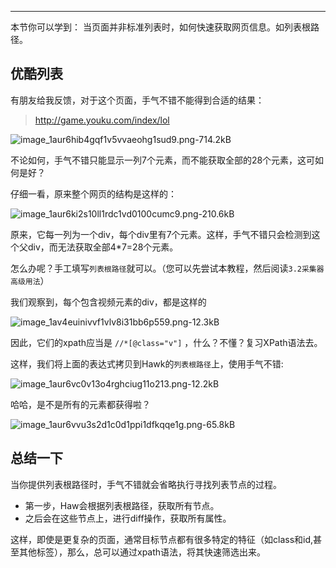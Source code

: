 

---

本节你可以学到： 当页面并非标准列表时，如何快速获取网页信息。如列表根路径。

## 优酷列表

有朋友给我反馈，对于这个页面，手气不错不能得到合适的结果：

>  http://game.youku.com/index/lol

![image_1aur6hib4gqf1v5vvaeohg1sud9.png-714.2kB][1]

不论如何，手气不错只能显示一列7个元素，而不能获取全部的28个元素，这可如何是好？

仔细一看，原来整个网页的结构是这样的：

![image_1aur6ki2s10ll1rdc1vd0100cumc9.png-210.6kB][2]

原来，它每一列为一个div，每个div里有7个元素。这样，手气不错只会检测到这个父div，而无法获取全部4*7=28个元素。

怎么办呢？手工填写`列表根路径`就可以。（您可以先尝试本教程，然后阅读`3.2采集器高级用法`）

我们观察到，每个包含视频元素的div，都是这样的

![image_1av4euinivvf1vlv8i31bb6p559.png-12.3kB][3]

因此，它们的xpath应当是 `//*[@class="v"]` ，什么？不懂？复习XPath语法去。

这样，我们将上面的表达式拷贝到Hawk的`列表根路径`上，使用手气不错:

![image_1aur6vc0v13o4rghciug11o213.png-12.2kB][4]

哈哈，是不是所有的元素都获得啦？

![image_1aur6vvu3s2d1c0d1ppi1dfkqqe1g.png-65.8kB][5]

## 总结一下

当你提供列表根路径时，手气不错就会省略执行寻找列表节点的过程。

 - 第一步，Haw会根据列表根路径，获取所有节点。
 - 之后会在这些节点上，进行diff操作，获取所有属性。


这样，即使是更复杂的页面，通常目标节点都有很多特定的特征（如class和id,甚至其他标签），那么，总可以通过xpath语法，将其快速筛选出来。




  [1]: http://static.zybuluo.com/buptzym/g9pdhcwdqwi860i9h1ldbpio/image_1aur6hib4gqf1v5vvaeohg1sud9.png
  [2]: http://static.zybuluo.com/buptzym/yk445n16ogn3zfb0knvz8fo6/image_1aur6ki2s10ll1rdc1vd0100cumc9.png
  [3]: http://static.zybuluo.com/buptzym/kyvhv1n0dsyc44pqilx4ie0d/image_1av4euinivvf1vlv8i31bb6p559.png
  [4]: http://static.zybuluo.com/buptzym/vz5q3xgr2xsomz34iyz800mc/image_1aur6vc0v13o4rghciug11o213.png
  [5]: http://static.zybuluo.com/buptzym/112f4b0a8u2iuw17lc3g23xe/image_1aur6vvu3s2d1c0d1ppi1dfkqqe1g.png